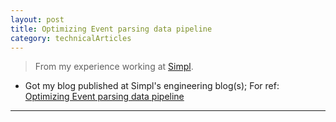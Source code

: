 ```yaml
---
layout: post
title: Optimizing Event parsing data pipeline
category: technicalArticles
---
```


> From my experience working at [Simpl](https://simpl.com/).

- Got my blog published at Simpl's engineering blog(s); For ref: [Optimizing Event parsing data pipeline](https://engineering.getsimpl.com/optimising-event-parsing-data-pipeline-by-80/)

--------------------------------------------------
